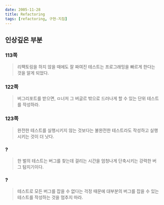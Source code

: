 ```yaml
---
date: 2005-11-28
title: Refactoring
tags: [refactoring, 구현-지침]
---
```


## 인상깊은 부분


### 113쪽
> 리팩토링을 하지 않을 때에도 잘 짜여진 테스트는 프로그래밍을 빠르게 한다는 것을 알게 되었다.

### 122쪽
> 버그리포트를 받으면, ㅁ너저 그 버글르 밖으로 드러나게 할 수 있는 단위 테스트를 작성하라.

### 123쪽
> 완전한 테스트를 실행시키지 않는 것보다는 불완전한 테스트라도 작성하고 실행시키는 것이 더 낫다.

### ?
> 한 벌의 테스트는 버그를 찾는데 걸리는 시간을 엄청나게 단축시키는 강력한 버그 탐지기이다.

### ?
> 테스트로 모든 버그를 잡을 수 없다는 걱정 때문에 대부분의 버그를 잡을 수 있는 테스트를 작성하는 것을 멈추지 마라.

